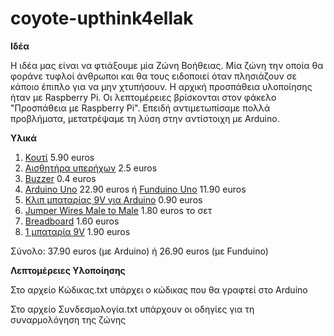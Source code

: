 # coyote-upthink4ellak

**Ιδέα**

Η ιδέα μας είναι να φτιάξουμε μία Ζώνη Βοήθειας. Μία ζώνη την οποία θα φοράνε τυφλοί άνθρωποι και θα τους ειδοποιεί όταν πλησιάζουν σε κάποιο έπιπλο για να μην χτυπήσουν.
Η αρχική προσπάθεια υλοποίησης ήταν με Raspberry Pi. Οι λεπτομέρειες βρίσκονται στον φάκελο "Προσπάθεια με Raspberry Pi". Επειδή αντιμετωπίσαμε πολλά προβλήματα, μετατρέψαμε τη λύση στην αντίστοιχη με Arduino.

**Υλικά**

1. [Κουτί](https://grobotronics.com/project-box-120x120x60mm-grey.html) 5.90 euros
2. [Αισθητήρα υπερήχων](https://grobotronics.com/ultrasonic-sensor-sr04.html) 2.5 euros
3. [Buzzer](https://grobotronics.com/buzzer-5v.html?sl=en) 0.4 euros
4. [Arduino Uno](https://grobotronics.com/arduino-uno-rev3.html) 22.90 euros ή [Funduino Uno](https://grobotronics.com/funduino-uno-rev3-arduino-uno-compatible.html) 11.90 euros
5. [Κλιπ μπαταρίας 9V για Arduino](https://grobotronics.com/arduino-9v-jack-adapter.html) 0.90 euros
6. [Jumper Wires Male to Male](https://grobotronics.com/jumper-wires-15cm-male-to-male-pack-of-10.html) 1.80 euros το σετ
7. [Breadboard](https://grobotronics.com/breadboard-mini-white.html) 1.60 euros
8. [1 μπαταρία 9V](https://grobotronics.com/battery-9v-varta-longlife.html) 1.90 euros

Σύνολο: 37.90 euros (με Arduino) ή 26.90 euros (με Funduino)

**Λεπτομέρειες Υλοποίησης**

Στο αρχείο Κώδικας.txt υπάρχει ο κώδικας που θα γραφτεί στο Arduino

Στο αρχείο Συνδεσμολογία.txt υπάρχουν οι οδηγίες για τη συναρμολόγηση της ζώνης

